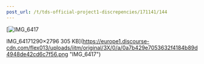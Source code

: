 ```yaml
---
post_url: /t/tds-official-project1-discrepencies/171141/144
---
```

[![IMG_6417](https://europe1.discourse-cdn.com/flex013/uploads/iitm/optimized/3X/0/a/0a7b429e7053632f4184b89d4948de42cd6c7f56_2_230x500.png)

IMG\_64171290×2796 305 KB](https://europe1.discourse-cdn.com/flex013/uploads/iitm/original/3X/0/a/0a7b429e7053632f4184b89d4948de42cd6c7f56.png "IMG_6417")